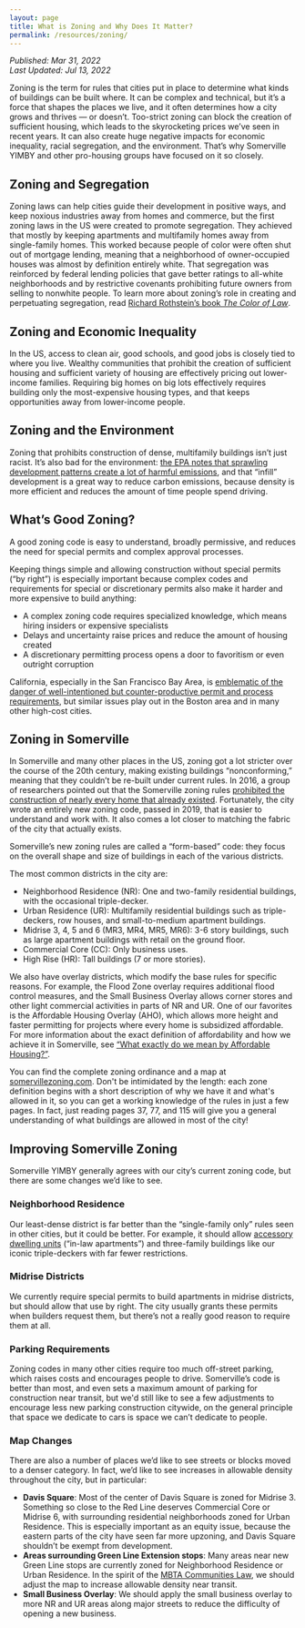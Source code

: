 ```yaml
---
layout: page
title: What is Zoning and Why Does It Matter?
permalink: /resources/zoning/
---
```

_Published: <time datetime="2022-03-31T15:04:00-0400">Mar 31, 2022</time>_  
_Last Updated: <time datetime="2022-07-13T15:54:00-0400">Jul 13, 2022</time>_

Zoning is the term for rules that cities put in place to determine what kinds of buildings can be built where. It can be complex and technical, but it’s a force that shapes the places we live, and it often determines how a city grows and thrives — or doesn’t. Too-strict zoning can block the creation of sufficient housing, which leads to the skyrocketing prices we’ve seen in recent years. It can also create huge negative impacts for economic inequality, racial segregation, and the environment. That’s why Somerville YIMBY and other pro-housing groups have focused on it so closely.

## Zoning and Segregation

Zoning laws can help cities guide their development in positive ways, and keep noxious industries away from homes and commerce, but the first zoning laws in the US were created to promote segregation. They achieved that mostly by keeping apartments and multifamily homes away from single-family homes. This worked because people of color were often shut out of mortgage lending, meaning that a neighborhood of owner-occupied houses was almost by definition entirely white. That segregation was reinforced by federal lending policies that gave better ratings to all-white neighborhoods and by restrictive covenants prohibiting future owners from selling to nonwhite people. To learn more about zoning’s role in creating and perpetuating segregation, read [Richard Rothstein’s book _The Color of Law_](https://wwnorton.com/books/the-color-of-law/).

## Zoning and Economic Inequality

In the US, access to clean air, good schools, and good jobs is closely tied to where you live. Wealthy communities that prohibit the creation of sufficient housing and sufficient variety of housing are effectively pricing out lower-income families. Requiring big homes on big lots effectively requires building only the most-expensive housing types, and that keeps opportunities away from lower-income people.

## Zoning and the Environment

Zoning that prohibits construction of dense, multifamily buildings isn’t just racist. It’s also bad for the environment: [the EPA notes that sprawling development patterns create a lot of harmful emissions](https://www.epa.gov/greenvehicles/fast-facts-transportation-greenhouse-gas-emissions), and that “infill” development is a great way to reduce carbon emissions, because density is more efficient and reduces the amount of time people spend driving.

## What’s Good Zoning?

A good zoning code is easy to understand, broadly permissive, and reduces the need for special permits and complex approval processes.

Keeping things simple and allowing construction without special permits (“by right”) is especially important because complex codes and requirements for special or discretionary permits also make it harder and more expensive to build anything:

* A complex zoning code requires specialized knowledge, which means hiring insiders or expensive specialists
* Delays and uncertainty raise prices and reduce the amount of housing created
* A discretionary permitting process opens a door to favoritism or even outright corruption 

California, especially in the San Francisco Bay Area, is [emblematic of the danger of well-intentioned but counter-productive permit and process requirements](https://www.nytimes.com/2022/03/13/opinion/berkeley-enrollment-climate-crisis.html), but similar issues play out in the Boston area and in many other high-cost cities.

## Zoning in Somerville

In Somerville and many other places in the US, zoning got a lot stricter over the course of the 20th century, making existing buildings “nonconforming,” meaning that they couldn’t be re-built under current rules. In 2016, a group of researchers pointed out that the Somerville zoning rules [prohibited the construction of nearly every home that already existed](https://cityobservatory.org/the-illegal-city-of-somerville/). Fortunately, the city wrote an entirely new zoning code, passed in 2019, that is easier to understand and work with. It also comes a lot closer to matching the fabric of the city that actually exists.

Somerville’s new zoning rules are called a “form-based” code: they focus on the overall shape and size of buildings in each of the various districts.

The most common districts in the city are:

* Neighborhood Residence (NR): One and two-family residential buildings, with the occasional triple-decker.
* Urban Residence (UR): Multifamily residential buildings such as triple-deckers, row houses, and small-to-medium apartment buildings.
* Midrise 3, 4, 5 and 6 (MR3, MR4, MR5, MR6): 3-6 story buildings, such as large apartment buildings with retail on the ground floor.
* Commercial Core (CC): Only business uses.
* High Rise (HR): Tall buildings (7 or more stories).

We also have overlay districts, which modify the base rules for specific reasons. For example, the Flood Zone overlay requires additional flood control measures, and the Small Business Overlay allows corner stores and other light commercial activities in parts of NR and UR. One of our favorites is the Affordable Housing Overlay (AHO), which allows more height and faster permitting for projects where every home is subsidized affordable. For more information about the exact definition of affordability and how we achieve it in Somerville, see [“What exactly do we mean by Affordable Housing?”](/resources/affordable-housing/).

You can find the complete zoning ordinance and a map at [somervillezoning.com](https://www.somervillezoning.com/). Don't be intimidated by the length: each zone definition begins with a short description of why we have it and what's allowed in it, so you can get a working knowledge of the rules in just a few pages. In fact, just reading pages 37, 77, and 115 will give you a general understanding of what buildings are allowed in most of the city!

## Improving Somerville Zoning

Somerville YIMBY generally agrees with our city’s current zoning code, but there are some changes we’d like to see.

### Neighborhood Residence

Our least-dense district is far better than the “single-family only” rules seen in other cities, but it could be better. For example, it should allow [accessory dwelling units](https://www.mass.gov/service-details/smart-growth-smart-energy-toolkit-modules-accessory-dwelling-units-adu) (“in-law apartments”) and three-family buildings like our iconic triple-deckers with far fewer restrictions.

### Midrise Districts

We currently require special permits to build apartments in midrise districts, but should allow that use by right. The city usually grants these permits when builders request them, but there’s not a really good reason to require them at all.

### Parking Requirements

Zoning codes in many other cities require too much off-street parking, which raises costs and encourages people to drive. Somerville’s code is better than most, and even sets a maximum amount of parking for construction near transit, but we'd still like to see a few adjustments to encourage less new parking construction citywide, on the general principle that space we dedicate to cars is space we can’t dedicate to people.

### Map Changes

There are also a number of places we’d like to see streets or blocks moved to a denser category. In fact, we’d like to see increases in allowable density throughout the city, but in particular:

* **Davis Square**: Most of the center of Davis Square is zoned for Midrise 3. Something so close to the Red Line deserves Commercial Core or Midrise 6, with surrounding residential neighborhoods zoned for Urban Residence. This is especially important as an equity issue, because the eastern parts of the city have seen far more upzoning, and Davis Square shouldn’t be exempt from development.
* **Areas surrounding Green Line Extension stops**: Many areas near new Green Line stops are currently zoned for Neighborhood Residence or Urban Residence. In the spirit of the [MBTA Communities Law](https://www.mass.gov/info-details/multi-family-zoning-requirement-for-mbta-communities), we should adjust the map to increase allowable density near transit.
* **Small Business Overlay**: We should apply the small business overlay to more NR and UR areas along major streets to reduce the difficulty of opening a new business.
